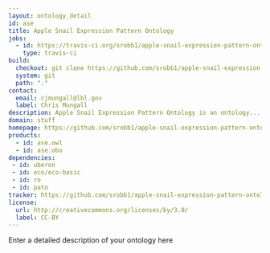 ```yaml
---
layout: ontology_detail
id: ase
title: Apple Snail Expression Pattern Ontology
jobs:
  - id: https://travis-ci.org/srobb1/apple-snail-expression-pattern-ontology
    type: travis-ci
build:
  checkout: git clone https://github.com/srobb1/apple-snail-expression-pattern-ontology.git
  system: git
  path: "."
contact:
  email: cjmungall@lbl.gov
  label: Chris Mungall
description: Apple Snail Expression Pattern Ontology is an ontology...
domain: stuff
homepage: https://github.com/srobb1/apple-snail-expression-pattern-ontology
products:
  - id: ase.owl
  - id: ase.obo
dependencies:
 - id: uberon
 - id: eco/eco-basic
 - id: ro
 - id: pato
tracker: https://github.com/srobb1/apple-snail-expression-pattern-ontology/issues
license:
  url: http://creativecommons.org/licenses/by/3.0/
  label: CC-BY
---
```


Enter a detailed description of your ontology here
